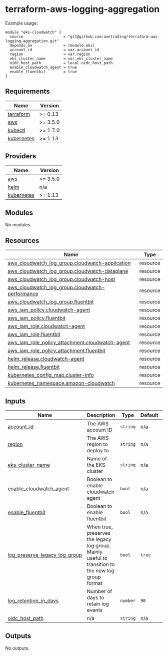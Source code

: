 # terraform-aws-logging-aggregation

Example usage:

```hcl-terraform
module "eks-cloudwatch" {
  source                  = "git@github.com:axetrading/terraform-aws-logging-aggregation.git"
  depends_on              = [module.eks]
  account_id              = var.account_id
  region                  = var.region
  eks_cluster_name        = var.eks_cluster_name
  oidc_host_path          = local.oidc_host_path
  enable_cloudwatch_agent = true
  enable_fluentbit        = true
}
```
<!-- BEGIN_TF_DOCS -->
## Requirements

| Name | Version |
|------|---------|
| <a name="requirement_terraform"></a> [terraform](#requirement\_terraform) | >= 0.13 |
| <a name="requirement_aws"></a> [aws](#requirement\_aws) | >= 3.5.0 |
| <a name="requirement_kubectl"></a> [kubectl](#requirement\_kubectl) | >= 1.7.0 |
| <a name="requirement_kubernetes"></a> [kubernetes](#requirement\_kubernetes) | >= 1.13 |

## Providers

| Name | Version |
|------|---------|
| <a name="provider_aws"></a> [aws](#provider\_aws) | >= 3.5.0 |
| <a name="provider_helm"></a> [helm](#provider\_helm) | n/a |
| <a name="provider_kubernetes"></a> [kubernetes](#provider\_kubernetes) | >= 1.13 |

## Modules

No modules.

## Resources

| Name | Type |
|------|------|
| [aws_cloudwatch_log_group.cloudwatch-application](https://registry.terraform.io/providers/hashicorp/aws/latest/docs/resources/cloudwatch_log_group) | resource |
| [aws_cloudwatch_log_group.cloudwatch-dataplane](https://registry.terraform.io/providers/hashicorp/aws/latest/docs/resources/cloudwatch_log_group) | resource |
| [aws_cloudwatch_log_group.cloudwatch-host](https://registry.terraform.io/providers/hashicorp/aws/latest/docs/resources/cloudwatch_log_group) | resource |
| [aws_cloudwatch_log_group.cloudwatch-performance](https://registry.terraform.io/providers/hashicorp/aws/latest/docs/resources/cloudwatch_log_group) | resource |
| [aws_cloudwatch_log_group.fluentbit](https://registry.terraform.io/providers/hashicorp/aws/latest/docs/resources/cloudwatch_log_group) | resource |
| [aws_iam_policy.cloudwatch-agent](https://registry.terraform.io/providers/hashicorp/aws/latest/docs/resources/iam_policy) | resource |
| [aws_iam_policy.fluentbit](https://registry.terraform.io/providers/hashicorp/aws/latest/docs/resources/iam_policy) | resource |
| [aws_iam_role.cloudwatch-agent](https://registry.terraform.io/providers/hashicorp/aws/latest/docs/resources/iam_role) | resource |
| [aws_iam_role.fluentbit](https://registry.terraform.io/providers/hashicorp/aws/latest/docs/resources/iam_role) | resource |
| [aws_iam_role_policy_attachment.cloudwatch-agent](https://registry.terraform.io/providers/hashicorp/aws/latest/docs/resources/iam_role_policy_attachment) | resource |
| [aws_iam_role_policy_attachment.fluentbit](https://registry.terraform.io/providers/hashicorp/aws/latest/docs/resources/iam_role_policy_attachment) | resource |
| [helm_release.cloudwatch-agent](https://registry.terraform.io/providers/hashicorp/helm/latest/docs/resources/release) | resource |
| [helm_release.fluentbit](https://registry.terraform.io/providers/hashicorp/helm/latest/docs/resources/release) | resource |
| [kubernetes_config_map.cluster-info](https://registry.terraform.io/providers/hashicorp/kubernetes/latest/docs/resources/config_map) | resource |
| [kubernetes_namespace.amazon-cloudwatch](https://registry.terraform.io/providers/hashicorp/kubernetes/latest/docs/resources/namespace) | resource |

## Inputs

| Name | Description | Type | Default | Required |
|------|-------------|------|---------|:--------:|
| <a name="input_account_id"></a> [account\_id](#input\_account\_id) | The AWS account ID | `string` | n/a | yes |
| <a name="input_region"></a> [region](#input\_region) | The AWS region to deploy to | `string` | n/a | yes |
| <a name="input_eks_cluster_name"></a> [eks\_cluster\_name](#input\_eks\_cluster\_name) | Name of the EKS cluster | `string` | n/a | yes |
| <a name="input_enable_cloudwatch_agent"></a> [enable\_cloudwatch\_agent](#input\_enable\_cloudwatch\_agent) | Boolean to enable cloudwatch agent | `bool` | n/a | yes |
| <a name="input_enable_fluentbit"></a> [enable\_fluentbit](#input\_enable\_fluentbit) | Boolean to enable fluentbit | `bool` | n/a | yes |
| <a name="input_log_preserve_legacy_log_group"></a> [log\_preserve\_legacy\_log\_group](#input\_log\_preserve\_legacy\_log\_group) | When true, preserves the legacy log group. Mainly useful to transition to the new log group format | `bool` | `true` | no |
| <a name="input_log_retention_in_days"></a> [log\_retention\_in\_days](#input\_log\_retention\_in\_days) | Number of days to retain log events | `number` | `90` | no |
| <a name="input_oidc_host_path"></a> [oidc\_host\_path](#input\_oidc\_host\_path) | n/a | `string` | n/a | yes |

## Outputs

No outputs.
<!-- END_TF_DOCS -->
